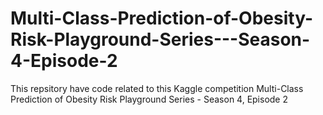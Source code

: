 # Multi-Class-Prediction-of-Obesity-Risk-Playground-Series---Season-4-Episode-2
This repsitory have code related to this Kaggle competition Multi-Class Prediction of Obesity Risk Playground Series - Season 4, Episode 2
